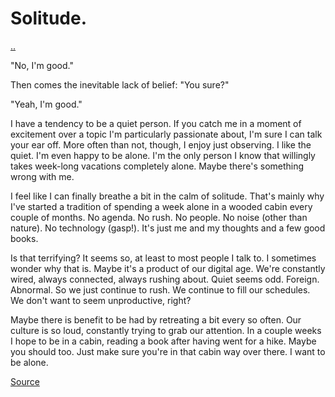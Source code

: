 # Solitude.

[..](../../)

"No, I'm good."

Then comes the inevitable lack of belief: "You sure?"

"Yeah, I'm good."

I have a tendency to be a quiet person. If you catch me in a moment of excitement over a topic I'm particularly passionate about, I'm sure I can talk your ear off. More often than not, though, I enjoy just observing. I like the quiet. I'm even happy to be alone. I'm the only person I know that willingly takes week-long vacations completely alone. Maybe there's something wrong with me.

I feel like I can finally breathe a bit in the calm of solitude. That's mainly why I've started a tradition of spending a week alone in a wooded cabin every couple of months. No agenda. No rush. No people. No noise (other than nature). No technology (gasp!). It's just me and my thoughts and a few good books.

Is that terrifying? It seems so, at least to most people I talk to. I sometimes wonder why that is. Maybe it's a product of our digital age. We're constantly wired, always connected, always rushing about. Quiet seems odd. Foreign. Abnormal. So we just continue to rush. We continue to fill our schedules. We don't want to seem unproductive, right?

Maybe there is benefit to be had by retreating a bit every so often. Our culture is so loud, constantly trying to grab our attention. In a couple weeks I hope to be in a cabin, reading a book after having went for a hike. Maybe you should too. Just make sure you're in that cabin way over there. I want to be alone.

[Source](index.md)